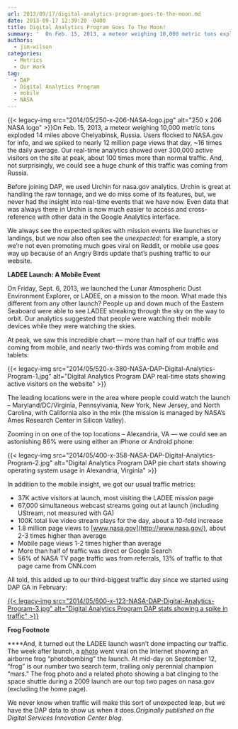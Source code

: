 ```yaml
---
url: 2013/09/17/digital-analytics-program-goes-to-the-moon.md
date: 2013-09-17 12:39:20 -0400
title: Digital Analytics Program Goes To The Moon!
summary: '  On Feb. 15, 2013, a meteor weighing 10,000 metric tons exploded 14 miles above Chelyabinsk, Russia. Users flocked to NASA.gov for info, and we spiked to nearly 12 million page views that day, ~16 times the daily average. Our real-time analytics showed over 300,000 active visitors'
authors:
  - jim-wilson
categories:
  - Metrics
  - Our Work
tag:
  - DAP
  - Digital Analytics Program
  - mobile
  - NASA
---
```


 

{{< legacy-img src="2014/05/250-x-206-NASA-logo.jpg" alt="250 x 206 NASA logo" >}}On Feb. 15, 2013, a meteor weighing 10,000 metric tons exploded 14 miles above Chelyabinsk, Russia. Users flocked to NASA.gov for info, and we spiked to nearly 12 million page views that day, ~16 times the daily average. Our real-time analytics showed over 300,000 active visitors on the site at peak, about 100 times more than normal traffic. And, not surprisingly, we could see a huge chunk of this traffic was coming from Russia.

Before joining DAP, we used Urchin for nasa.gov analytics. Urchin is great at handling the raw tonnage, and we do miss some of its features, but, we never had the insight into real-time events that we have now. Even data that was always there in Urchin is now much easier to access and cross-reference with other data in the Google Analytics interface.

We always see the expected spikes with mission events like launches or landings, but we now also often see the _unexpected_: for example, a story we’re not even promoting much goes viral on Reddit, or mobile use goes way up because of an Angry Birds update that’s pushing traffic to our website.

**LADEE Launch: A Mobile Event**

On Friday, Sept. 6, 2013, we launched the Lunar Atmospheric Dust Environment Explorer, or LADEE, on a mission to the moon. What made this different from any other launch? People up and down much of the Eastern Seaboard were able to see LADEE streaking through the sky on the way to orbit. Our analytics suggested that people were watching their mobile devices while they were watching the skies.

At peak, we saw this incredible chart — more than half of our traffic was coming from mobile, and nearly two-thirds was coming from mobile and tablets:

{{< legacy-img src="2014/05/520-x-380-NASA-DAP-Digital-Analytics-Program-1.jpg" alt="Digital Analytics Program DAP real-time stats showing active visitors on the website" >}}

The leading locations were in the area where people could watch the launch – Maryland/DC/Virginia, Pennsylvania, New York, New Jersey, and North Carolina, with California also in the mix (the mission is managed by NASA’s Ames Research Center in Silicon Valley).

Zooming in on one of the top locations – Alexandria, VA — we could see an astonishing 86% were using either an iPhone or Android phone:

{{< legacy-img src="2014/05/400-x-358-NASA-DAP-Digital-Analytics-Program-2.jpg" alt="Digital Analytics Program DAP pie chart stats showing operating system usage in Alexandria, Virginia" >}}

In addition to the mobile insight, we got our usual traffic metrics:

  * 37K active visitors at launch, most visiting the LADEE mission page
  * 67,000 simultaneous webcast streams going out at launch (including UStream, not measured with GA)
  * 100K total live video stream plays for the day, about a 10-fold increase
  * 1.8 million page views to [www.nasa.gov](http://www.nasa.gov/), about 2-3 times higher than average
  * Mobile page views 1-2 times higher than average
  * More than half of traffic was direct or Google Search
  * 56% of NASA TV page traffic was from referrals, 13% of traffic to that page came from CNN.com

All told, this added up to our third-biggest traffic day since we started using DAP GA in February:

[{{< legacy-img src="2014/05/600-x-123-NASA-DAP-Digital-Analytics-Program-3.jpg" alt="Digital Analytics Program DAP stats showing a spike in traffic" >}}](https://s3.amazonaws.com/sitesusa/wp-content/uploads/sites/212/2014/05/1079-x-222-NASA-DAP-Digital-Analytics-Program-3.jpg)

**Frog Footnote**

****And, it turned out the LADEE launch wasn’t done impacting our traffic. The week after launch, a [photo](http://solarsystem.nasa.gov/multimedia/display.cfm?Category=Spacecraft&IM_ID=17966) went viral on the Internet showing an airborne frog “photobombing” the launch. At mid-day on September 12, “frog” is our number two search term, trailing only perennial champion “mars.” The frog photo and a related photo showing a bat clinging to the space shuttle during a 2009 launch are our top two pages on nasa.gov (excluding the home page).

We never know when traffic will make this sort of unexpected leap, but we have the DAP data to show us when it does._Originally published on the Digital Services Innovation Center blog._